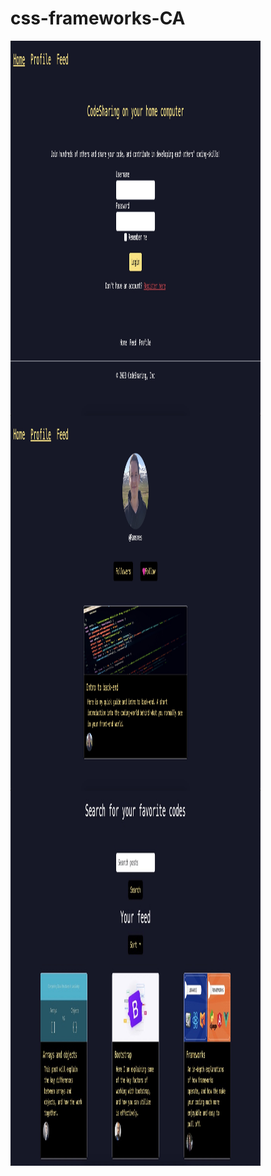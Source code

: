 # css-frameworks-CA

<a href="https://github.com/Ramsnes/projectExam1Private">
  <img align="center" src="/images/screenshots/home.jpeg" width="400" height="600" alt="#"  />
</a>
<a href="https://github.com/Ramsnes/projectExam1Private">
  <img align="center" src="/images/screenshots/profile.jpeg" width="400" height="600" alt="#"  />
</a>
<a href="https://github.com/Ramsnes/projectExam1Private">
  <img align="center" src="/images/screenshots/feed.jpeg" width="400" height="600" alt="#"  />
</a>
